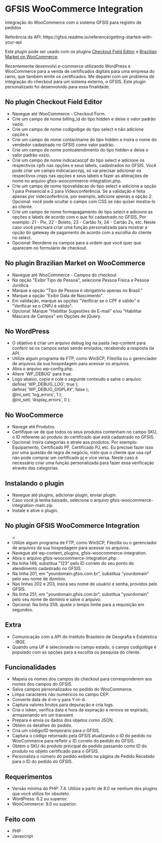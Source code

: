 # GFSIS WooCommerce Integration
<p>Integração do WooCommerce com o sistema GFSIS para registro de pedidos</p>
<p>Referência da API: https://gfsis.readme.io/reference/getting-started-with-your-api</p>
<p>Este plugin pode ser usado com os plugins <a href="https://br.wordpress.org/plugins/woo-checkout-field-editor-pro/">Checkout Field Editor</a> e <a href="https://br.wordpress.org/plugins/woocommerce-extra-checkout-fields-for-brazil/">Brazilian Market on WooCommerce</a>.</p>
<p>Recentemente desenvolvi e-commerce utilizando WordPress e WooCommerce para a venda de certificados digitais para uma empresa do ramo, que também emite os certificados. Me deparei com um problema de integração do checkout para um sistema externo, o GFSIS. Este plugin personalizado foi desenvolvido para essa finalidade.</p>
<h2>No plugin Checkout Field Editor</h2>
<ul>
<li>Navegue até WooCommerce - Checkout Form.</li>
<li>Crie um campo de nome billing_id do tipo hidden e deixe o valor padrão vazio.</li>
<li>Crie um campo de nome codigoibge do tipo select e não adicione opçõe.s</li>
<li>Crie um campo de nome contactname do tipo hidden e insira o nome do vendedor cadastrado no GFSIS como valor padrão.</li>
<li>Crie um campo de nome pontoatendimento do tipo hidden e deixe o valor padrão vazio.</li>
<li>Crie um campo de nome indicacaocpf do tipo select e adicione os respectivos cpfs nas opções e seus labels, cadastrados no GFSIS. Você pode criar um campo indicacaocnpj, só vai precisar adicionar os respectivos cnpjs nas opções e seus labels e fazer as alterações de nome no arquivo gfsis-woocommerce-integration.php.</li>
<li>Crie um campo de nome tipovalidacao do tipo select e adicione a opção 1 para Presencial e 2 para Videoconferência. Se a validação é feita apenas por videconferência, por exemplo, adicione apenas a opção 2. Opcional: você pode ocultar o campo com CSS se não quiser mostra-lo ao cliente.</li>
<li>Crie um campo de nome formapagamento do tipo select e adicione as opções e labels de acordo com o que foi cadastrado no GFSIS. Por exemplo: 21 - Pix, 22 - Boleto, 23 - Cartão 1x, 24 - Cartão 2x, etc. Neste caso você precisará criar uma função personalizada para mostrar a opção do gateway de pagamento de acordo com a escolha do cliente no select.</li>
<li>Opcional: Reordene os campos para a ordem que você quer que aparecem no formulário de checkout.</li>
</ul>
<h2>No plugin Brazilian Market on WooCommerce</h2>
<ul>
<li>Navegue até WooCommerce - Campos do checkout
<li>Na opção "Exibir Tipo de Pessoa", selecione Pessoa Física e Pessoa Jurídica.</li>
<li>Marque a opção "Tipo de Pessoa é obrigatório apenas no Brasil."</li>
<li>Marque a opção "Exibir Data de Nascimento".</li>
<li>Em validação, marque as opções "Verificar se o CPF é válido" e "Verificar se o CNPJ é válido".</li>
<li>Opcional: Marque "Habilitar Sugestões de E-mail" e/ou "Habilitar Máscara de Campos" em Opções de jQuery.</li>
</ul>
<h2>No WordPress</h2>
<ul>
<li>O objetivo é criar um arquivo debug.log na pasta /wp-content para conferir se os campos estao sendo enviados, recebendo a resposta da API.</li>
<li>Utilize algum programa de FTP, como WinSCP, Filezilla ou o gerenciador de arquivos da sua hospedagem para acessar os arquivos.</li>
<li>Abra o arquivo wp-config.php.</li>
<li>Altere 'WP_DEBUG' para true.</li>
<li>Logo abaixo, copie e cole o seguinte conteudo e salve o arquivo:<br>
define( 'WP_DEBUG_LOG', true );<br>
define( 'WP_DEBUG_DISPLAY', false );<br>
@ini_set( 'log_errors', 1 );<br>
@ini_set( 'display_errors', 0 );
</li>
</ul>
<h2>No WooCommerce</h2>
<ul>
<li>Navege até Produtos.</li>
<li>Certifique-se de que todos os seus produtos contenham no campo SKU, o ID referente ao produto do certificado que está cadastrado no GFSIS.</li>
<li>Opcional: Insira categorias e atrele aos produtos. Por exemplo: Equipamento, Certificado PF, Certificado PJ, etc. Eu precisei fazer isso por uma questão de regra de negócio, visto que o cliente que usa cpf não pode comprar um certificado pj e vice versa. Neste caso é necessário criar uma função personalizada para fazer essa verificação através das categorias.</li>
</ul>
<h2>Instalando o plugin</h2>
<ul>
<li>Navegue até plugins, adicionar plugin, enviar plugin.</li>
<li>Caso você já tenha baixado, selecione o arquivo gfsis-woocommerce-integration-main.zip.</li>
<li>Instale e ative o plugin.</li>
</ul>
<h2>No plugin GFSIS WooCommerce Integration</h2>
<ul>
<<li>Utilize algum programa de FTP, como WinSCP, Filezilla ou o gerenciador de arquivos da sua hospedagem para acessar os arquivos.</li>
<li>Navegue até wp-content, plugins, gfsis-woocommerce-integration.</li>
<li>Abra o arquivo gfsis-woocommerce-integration.php.</li>
<li>Na linha 146, substitua "123" pelo ID correto do seu ponto de atendimento cadastrado no GFSIS.</li>
<li>Na linha 201, em "yourdomain.gfsis.com.br", substitua "yourdomain" pelo seu nome de domínio.</li>
<li>Nas linhas 202 e 203, insira seu nome de usuário e senha, providos pelo GFSIS.</li>
<li>Na linha 251, em "yourdomain.gfsis.com.br", substitua "yourdomain" pelo seu nome de domínio e salve o arquivo.</li>
<li>Opcional: Na linha 259, ajuste o tempo limite para a requisição em segundos.</li>
</ul>
<h2>Extra</h2>
<ul>
<li>Comunicação com a API do Instituto Brasileiro de Geografia e Estatística - IBGE.</li>
<li>Quando uma UF é selecionada no campo estado, o campo codigoibge é populado com as opções para a escolha ou pesquisa do cliente.</li>
</ul>
<h2>Funcionalidades</h2>
<ul>
<li>Mapeia os nomes dos campos do checkout para corresponderem aos nomes dos campos do GFSIS.</li>
<li>Salva campos personalizados no pedido do WooCommerce.</li>
<li>Limpa caracteres não numéricos no campo CEP.</li>
<li>Converte data de d-m-y para Y-m-d.</li>
<li>Captura valores brutos para depuração e cria logs.</li>
<li>Cria o token, verifica data e hora de expiração e renova se expirado, armazenando em um transient.</li>
<li>Prepara e envia os dados dos objetos como JSON.</li>
<li>Obtém os detalhes do pedido.</li>
<li>Cria um código/ID temporario para o GFSIS.</li>
<li>Captura o código retornado pela GFSIS atualizando o ID do pedido no WooCommerce para refletir o ID correto do pedido do GFSIS.</li>
<li>Obtém o SKU do produto principal do pedido passando como ID do produto no objeto certificado para o GFSIS.</li>
<li>Personaliza o número do pedido exibido na página de Pedido Recebido para o ID do pedido do GFSIS.</li>
</ul>
<h2>Requerimentos</h2>
<ul>
<li>Versão mínima do PHP: 7.4. Utilize a partir de 8.0 se nenhum dos plugins que você utiliza for obsoleto.</li>
<li>WordPress: 6.2 ou superior.</li>
<li>WooCommerce: 9.0 ou superior.</li>
</ul>
<h2>Feito com</h2>
<ul>
<li>PHP</li>
<li>Javascript</li>
</ul>
